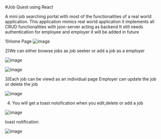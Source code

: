 #Job Quest using React



A mini job searching portal with most of the functionalities of a real world application.
This application mimics real world application 
it implements all CRUD functionalities with json-server acting as backend
It still needs authentication for employee and employer 
it will be added in future

1)Home Page
![image](https://github.com/JohnWesleyBaki/jobquest/assets/87752756/12e8b3ff-fa7d-4c3c-bef1-9fbfe3a1a5c4)

2)We can either browse jobs as job seeker or add a job as a employer

![image](https://github.com/JohnWesleyBaki/jobquest/assets/87752756/f1cb758c-f9d4-413a-84fa-b19b048f3da1)

![image](https://github.com/JohnWesleyBaki/jobquest/assets/87752756/556f068c-1800-44f3-a8b4-077bce746b93)


3)Each job can be viewd as an individual page
 Employer can update the job or delete the job

![image](https://github.com/JohnWesleyBaki/jobquest/assets/87752756/3d01615a-4edc-4119-860d-765956c1eb6c)

4) You will get a toast notofication when you edit,delete or add a job

![image](https://github.com/JohnWesleyBaki/jobquest/assets/87752756/c5a0d598-830b-4ed7-8a10-7f638c56e639)



toast notification

![image](https://github.com/JohnWesleyBaki/jobquest/assets/87752756/4becebb8-a573-41e2-9e39-10bbce20c258)
